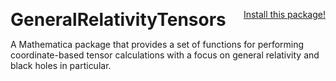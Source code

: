 <p>
 <h1 style="display:inline">GeneralRelativityTensors</h1> <span style="float:right;"><a href="https://bhptoolkit.org/mathematica-install.html" class = "code_btn">Install this package!</a></span>
</p>

A Mathematica package that provides a set of functions for performing coordinate-based tensor calculations with a focus on general relativity and black holes in particular.

